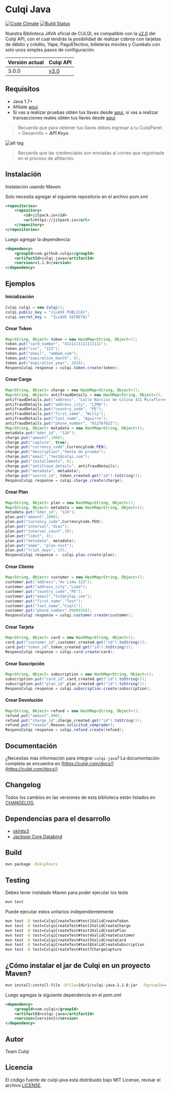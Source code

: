 # Culqi Java

[![Code Climate](https://codeclimate.com/github/culqi/culqi-java/badges/gpa.svg)](https://codeclimate.com/github/culqi/culqi-java)
[![Build Status](https://travis-ci.org/culqi/culqi-java.svg?branch=master)](https://travis-ci.org/culqi/culqi-java)

Nuestra Biblioteca JAVA oficial de CULQI, es compatible con la [v2.0](https://culqi.com/api/) del Culqi API, con el cual tendrás la posibilidad de realizar cobros con tarjetas de débito y crédito, Yape, PagoEfectivo, billeteras móviles y Cuotéalo con solo unos simples pasos de configuración.

| Versión actual|Culqi API|
|----|----|
| 3.0.0  |[v3.0](https://culqi.com/api/)|

## Requisitos

- Java 1.7+
- Afiliate [aquí](https://afiliate.culqi.com/).
- Si vas a realizar pruebas obtén tus llaves desde [aquí](https://integ-panel.culqi.com/#/registro), si vas a realizar transacciones reales obtén tus llaves desde [aquí](https://panel.culqi.com/#/registro).

> Recuerda que para obtener tus llaves debes ingresar a tu CulqiPanel > Desarrollo > ***API Keys***.

![alt tag](http://i.imgur.com/NhE6mS9.png)

> Recuerda que las credenciales son enviadas al correo que registraste en el proceso de afiliación.

## Instalación

Instalación usando Maven:

Solo necesita agregar el siguiente repositorio en el archivo pom.xml

```xml
<repositories>
    <repository>
        <id>jitpack.io</id>
        <url>https://jitpack.io</url>
    </repository>
</repositories>
```

Luego agregar la dependencia:

```xml
<dependency>
    <groupId>com.github.culqi</groupId>
    <artifactId>culqi-java</artifactId>
    <version>v1.1.9</version>
</dependency>
```

## Ejemplos

#### Inicialización

```java
Culqi culqi = new Culqi();
culqi.public_key = "{LLAVE PUBLICA}";
culqi.secret_key =  "{LLAVE SECRETA}"
```

#### Crear Token

```java
Map<String, Object> token = new HashMap<String, Object>();
token.put("card_number", "4111111111111111");
token.put("cvv", "123");
token.put("email", "wm@wm.com");
token.put("expiration_month", 9);
token.put("expiration_year", 2020);
ResponsCulqi response = culqi.token.create(token);

```

#### Crear Cargo

```java
Map<String, Object> charge = new HashMap<String, Object>();
Map<String, Object> antifraudDetails = new HashMap<String, Object>();
antifraudDetails.put("address", "Calle Narciso de Colina 421 Miraflores");
antifraudDetails.put("address_city", "LIMA");
antifraudDetails.put("country_code", "PE");
antifraudDetails.put("first_name", "Willy");
antifraudDetails.put("last_name", "Aguirre");
antifraudDetails.put("phone_number", "012767623");
Map<String, Object> metadata = new HashMap<String, Object>();
metadata.put("oder_id", "124");
charge.put("amount",1000);
charge.put("capture", true);
charge.put("currency_code",CurrencyCode.PEN);
charge.put("description","Venta de prueba");
charge.put("email","test@culqi.com");
charge.put("installments", 0);
charge.put("antifraud_details", antifraudDetails);
charge.put("metadata", metadata);
charge.put("source_id", token_created.get("id").toString());
ResponsCulqi response = culqi.charge.create(charge);

```

#### Crear Plan

```java
Map<String, Object> plan = new HashMap<String, Object>();
Map<String, Object> metadata = new HashMap<String, Object>();
metadata.put("oder_id", "124");
plan.put("amount",1000);
plan.put("currency_code",CurrencyCode.PEN);
plan.put("interval","dias");
plan.put("interval_count",30);
plan.put("limit", 4);
plan.put("metadata", metadata);
plan.put("name", "plan-test");
plan.put("trial_days", 15);
ResponsCulqi response =  culqi.plan.create(plan);
```

#### Crear Cliente

```java
Map<String, Object> customer = new HashMap<String, Object>();
customer.put("address","Av Lima 123");
customer.put("address_city","Lima");
customer.put("country_code","PE");
customer.put("email","tst@culqi.com");
customer.put("first_name","Test");
customer.put("last_name","Cuqli");
customer.put("phone_number",99004356);
ResponsCulqi response = culqi.customer.create(customer);
```

#### Crear Tarjeta

```java
Map<String, Object> card = new HashMap<String, Object>();
card.put("customer_id",customer_created.get("id").toString());
card.put("token_id",token_created.get("id").toString());
ResponsCulqi response = culqi.card.create(card);
```


#### Crear Suscripción

```java
Map<String, Object> subscription = new HashMap<String, Object>();
subscription.put("card_id",card_created.get("id").toString());
subscription.put("plan_id",plan_created.get("id").toString());
ResponsCulqi response = culqi.subscription.create(subscription);
```

#### Crear Devolución

```java
Map<String, Object> refund = new HashMap<String, Object>();
refund.put("amount",900);
refund.put("charge_id",charge_created.get("id").toString());
refund.put("reason",Reason.solicitud_comprador);
ResponsCulqi response = culqi.refund.create(refund);
```

## Documentación
¿Necesitas más información para integrar `culqi-java`? La documentación completa se encuentra en [https://culqi.com/docs/](https://culqi.com/docs/)


## Changelog

Todos los cambios en las versiones de esta biblioteca están listados en [CHANGELOG](CHANGELOG).

## Dependencias para el desarrollo

- [okhttp3](http://square.github.io/okhttp/)
- [Jackson Core Databind](https://github.com/FasterXML/jackson-databind/wiki)

## Build

```bash
mvn package -DskipTests
```

## Testing

Debes tener instalado Maven para poder ejecutar los tests

```bash
mvn test
```

Puede ejecutar estos unitarios independientemente

```bash
mvn test -D test=CulqiCreateTest#test1ValidCreateToken
mvn test -D test=CulqiCreateTest#test2ValidCreateCharge
mvn test -D test=CulqiCreateTest#test3ValidCreatePlan
mvn test -D test=CulqiCreateTest#test4ValidCreateCustomer
mvn test -D test=CulqiCreateTest#test5ValidCreateCard
mvn test -D test=CulqiCreateTest#test6ValidCreateSubscription
mvn test -D test=CulqiCreateTest#test7ChargeCapture
```

## ¿Cómo instalar el jar de Culqi en un proyecto Maven? 

```bash
mvn install:install-file -Dfile={dir}/culqi-java-1.1.8.jar  -DgroupId=com.culqi -DartifactId=culqi-java -Dversion={version} -Dpackaging=jar
```


Luego agregas la siguiente dependencia en el pom.xml

```xml
<dependency>
    <groupId>com.culqi</groupId>
    <artifactId>culqi-java</artifactId>
    <version>{version}</version>
</dependency>
```

## Autor

Team Culqi

## Licencia

El código fuente de culqi-java está distribuido bajo MIT License, revisar el archivo [LICENSE](https://github.com/culqi/culqi-java/blob/master/LICENSE).
